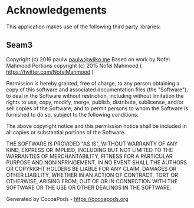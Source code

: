 # Acknowledgements
This application makes use of the following third party libraries:

## Seam3

Copyright (c) 2016 paulw <paulw@wilko.me>
Based on work by Nofel Mahmood
Portions copyright (c) 2015 Nofel Mahmood ( https://twitter.com/NofelMahmood )

Permission is hereby granted, free of charge, to any person obtaining a copy
of this software and associated documentation files (the "Software"), to deal
in the Software without restriction, including without limitation the rights
to use, copy, modify, merge, publish, distribute, sublicense, and/or sell
copies of the Software, and to permit persons to whom the Software is
furnished to do so, subject to the following conditions:

The above copyright notice and this permission notice shall be included in
all copies or substantial portions of the Software.

THE SOFTWARE IS PROVIDED "AS IS", WITHOUT WARRANTY OF ANY KIND, EXPRESS OR
IMPLIED, INCLUDING BUT NOT LIMITED TO THE WARRANTIES OF MERCHANTABILITY,
FITNESS FOR A PARTICULAR PURPOSE AND NONINFRINGEMENT. IN NO EVENT SHALL THE
AUTHORS OR COPYRIGHT HOLDERS BE LIABLE FOR ANY CLAIM, DAMAGES OR OTHER
LIABILITY, WHETHER IN AN ACTION OF CONTRACT, TORT OR OTHERWISE, ARISING FROM,
OUT OF OR IN CONNECTION WITH THE SOFTWARE OR THE USE OR OTHER DEALINGS IN
THE SOFTWARE.



Generated by CocoaPods - https://cocoapods.org
